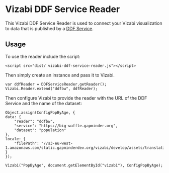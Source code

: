 # Vizabi DDF Service Reader

This Vizabi DDF Service Reader is used to connect your Vizabi visualization to data that is published by a [DDF Service](https://github.com/Gapminder/big-waffle/blob/master/SERVICE_SPEC.md).  

## Usage

To use the reader include the script:

    <script src="dist/ vizabi-ddf-service-reader.js"></script>

Then simply create an instance and pass it to Vizabi. 

    var ddfReader = DDFServiceReader.getReader();
    Vizabi.Reader.extend("ddfbw", ddfReader);

Then configure Vizabi to provide the reader with the URL of the DDF Service and the name of the dataset:

    Object.assign(ConfigPopByAge, {
    data: {
        "reader": "ddfbw",
        "service": "https://big-waffle.gapminder.org",
        "dataset": "population"
    },
    locale: {
        "filePath": "//s3-eu-west-1.amazonaws.com/static.gapminderdev.org/vizabi/develop/assets/translation/"
    }
    });

    Vizabi("PopByAge", document.getElementById("vizabi"), ConfigPopByAge);
